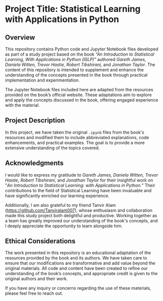 # Project Title: Statistical Learning with Applications in Python

## Overview
This repository contains Python code and Jupyter Notebook files developed as part of a study project based on the book *"An Introduction to Statistical Learning, With Applications in Python (ISLP)"* authored *Gareth James, Daniela Witten, Trevor Hastie, Robert Tibshirani,* and *Jonathan Taylor*. The content of this repository is intended to supplement and enhance the understanding of the concepts presented in the book through practical implementation and experimentation.

The Jupyter Notebook files included here are adapted from the resources provided on the book’s official website. These adaptations aim to explore and apply the concepts discussed in the book, offering engaged experience with the material.

## Project Description
In this project, we have taken the original `.ipynb` files from the book's resources and modified them to include abbreviated explanations, code enhancements, and practical examples. The goal is to provide a more extensive understanding of the topics covered.

## Acknowledgments
I would like to express my gratitude to *Gareth James, Daniela Witten, Trevor Hastie, Robert Tibshirani,* and *Jonathan Taylor* for their insightful work on "*An Introduction to Statistical Learning: with Applications in Python.*" Their contributions to the field of Statistical Learning have been invaluable and have significantly enriched our learning experience.

Additionally, I am also grateful to my friend Tanvir Alam (https://github.com/Tanviralam007), whose enthusiasm and collaboration made this study project both delightful and productive. Working together as a team has greatly improved our understanding of the book's concepts, and I deeply appreciate the opportunity to learn alongside him.

## Ethical Considerations
The work presented in this repository is an educational adaptation of the resources provided by the book and its authors. We have taken care to ensure that our modifications are transformative and add value beyond the original materials. All code and content have been created to refine our understanding of the book’s concepts, and appropriate credit is given to the original authors and their work.

If you have any inquiry or concerns regarding the use of these materials, please feel free to reach out.

